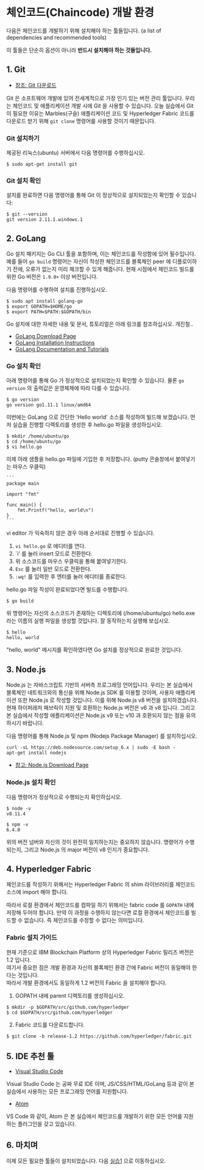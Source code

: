 # 체인코드(Chaincode) 개발 환경

다음은 체인코드를 개발하기 위해 설치해야 하는 툴들입니다. (a list of dependencies and recommended tools)

이 툴들은 단순히 옵션이 아니라 **반드시 설치해야 하는 것들입니다.**

## 1. Git

- [참조: Git 다운로드](https://git-scm.com/downloads)

Git 은 소프트웨어 개발에 있어 전세계적으로 가장 인기 있는 버전 관리 툴입니다.
우리는 체인코드 및 애플리케이션 개발 시에 Git 을 사용할 수 있습니다.
오늘 실습에서 Git 이 필요한 이유는 Marbles(구슬) 애플리케이션 코드 및 Hyperledger Fabric 코드를 다운로드 받기 위해  `git clone` 명령어를 사용할 것이기 때문입니다.

### Git 설치하기

제공된 리눅스(ubuntu) 서버에서 다음 명령어를 수행하십시오.

```
$ sudo apt-get install git
```

### Git 설치 확인

설치를 완료하면 다음 명령어를 통해 Git 이 정상적으로 설치되었는지 확인할 수 있습니다:

```
$ git --version
git version 2.11.1.windows.1
```

## 2. GoLang
Go 설치 패키지는 Go CLI 툴을 포함하며, 이는 체인코드를 작성함에 있어 필수입니다.
예를 들어 `go build` 명령어는 자신이 작성한 체인코드를 블록체인 peer 에 디플로이하기 전에, 오류가 없는지 미리 체크할 수 있게 해줍니다.
현재 시점에서 체인코드 빌드를 위한 Go 버전은 `1.9.0+` 이상 버전입니다.

다음 명령어를 수행하여 설치를 진행하십시오.
```
$ sudo apt install golang-go
$ export GOPATH=$HOME/go
$ export PATH=$PATH:$GOPATH/bin
```

Go 설치에 대한 자세한 내용 및 문서, 튜토리얼은 아래 링크를 참조하십시오. 개진철.. 

- [GoLang Download Page](https://golang.org/dl)
- [GoLang Installation Instructions](https://golang.org/doc/install)
- [GoLang Documentation and Tutorials](https://golang.org/doc/)

### Go 설치 확인
아래 명령어를 통해 Go 가 정상적으로 설치되었는지 확인할 수 있습니다. 물론 `go version` 의 출력값은 운영체제에 따라 다를 수 있습니다.

```
$ go version
go version go1.11.1 linux/amd64
```

이번에는 GoLang 으로 간단한 'Hello world' 소스를 작성하여 빌드해 보겠습니다.
먼저 실습을 진행할 디렉토리를 생성한 후 hello.go 파일을 생성하십시오.

```
$ mkdir /home/ubuntu/go
$ cd /home/ubuntu/go
$ vi hello.go
```

이제 아래 샘플을 hello.go 파일에 기입한 후 저장합니다. (putty 콘솔창에서 붙여넣기는 마우스 우클릭)

	```
	package main

	import "fmt"

	func main() {
		fmt.Printf("hello, world\n")
	}
	```

vi editor 가 익숙하지 않은 경우 아래 순서대로 진행할 수 있습니다.
1. `vi hello.go` 로 에디터를 연다.
2. `i' 를 눌러 insert 모드로 전환한다.
3. 위 소스코드를 마우스 우클릭을 통해 붙여넣기한다.
4. `Esc` 를 눌러 일반 모드로 전환한다.
5. `:wq!` 를 입력한 후 엔터를 눌러 에디터를 종료한다.

hello.go 파일 작성이 완료되었다면 빌드를 수행합니다. 

```
$ go build
```  

위 명령어는 자신의 소스코드가 존재하는 디렉토리에 (/home/ubuntu/go) hello.exe 라는 이름의 실행 파일을 생성할 것입니다.
잘 동작하는지 실행해 보십시오.  

```
$ hello
hello, world
```


"hello, world" 메시지를 확인하였다면 Go 설치를 정상적으로 완료한 것입니다.


## 3. Node.js

Node.js 는 자바스크립트 기반의 서버측 프로그래밍 언어입니다. 우리는 본 실습에서 블록체인 네트워크와의 통신을 위해 Node.js SDK 를 이용할 것이며, 사용자 애플리케이션 또한 Node.js 로 작성할 것입니다. 이를 위해 Node.js v8 버전을 설치하겠습니다.
현재 하이퍼레저 패브릭이 지원 및 호환하는 Node.js 버전은 v6 과 v8 입니다.
그리고 본 실습에서 작성할 애플리케이션은 Node.js v9 또는 v10 과 호환되지 않는 점을 유의하시기 바랍니다.

다음 명령어를 통해 Node.js 및 npm (Nodejs Package Manager) 를 설치하십시오.


```
curl -sL https://deb.nodesource.com/setup_6.x | sudo -E bash -
apt-get install nodejs
```  

- [참고: Node.js Download Page](https://nodejs.org/en/download/)


###  Node.js 설치 확인

다음 명령어가 정상적으로 수행되는지 확인하십시오.

```
$ node -v
v8.11.4

$ npm -v
6.4.0
```

위의 버전 넘버와 자신의 것이 완전히 일치하는지는 중요하지 않습니다.
명령어가 수행되는지, 그리고 Node.js 의 major 버전이 v8 인지가 중요합니다.


## 4. Hyperledger Fabric

체인코드를 작성하기 위해서는 Hyperledger Fabric 의 shim 라이브러리를 체인코드 소스에 import 해야 합니다.

따라서 로컬 환경에서 체인코드를 컴파일 하기 위해서는 fabric code 를 `GOPATH` 내에 저장해 두어야 합니다.
만약 이 과정을 수행하지 않는다면 로컬 환경에서 체인코드를 빌드할 수 없습니다. 즉 체인코드를 수정할 수 없다는 의미입니다.


### Fabric 설치 가이드
현재 기준으로 IBM Blockchain Platform 상의 Hyperledger Fabric 릴리즈 버전은 1.2 입니다.  
여기서 중요한 점은 개발 환경과 자신의 블록체인 환경 간에 Fabric 버전이 동일해야 한다는 것입니다.  
따라서 개발 환경에서도 동일하게 1.2 버전의 Fabric 을 설치해야 합니다. 

1. GOPATH 내에 parent 디렉토리를 생성하십시오. 
```
$ mkdir -p $GOPATH/src/github.com/hyperledger
$ cd $GOPATH/src/github.com/hyperledger
```

2. Fabric 코드를 다운로드합니다.
```
$ git clone -b release-1.2 https://github.com/hyperledger/fabric.git
```

## 5. IDE 추천 툴

- [Visual Studio Code](https://code.visualstudio.com/#alt-downloads)

Visual Studio Code 는 공짜 무료 IDE 이며, JS/CSS/HTML/GoLang 등과 같이 본 실습에서 사용하는 모든 프로그래밍 언어를 지원합니다.

- [Atom](https://atom.io/)

VS Code 와 같이, Atom 은 본 실습에서 체인코드를 개발하기 위한 모든 언어를 지원하는 플러그인을 갖고 있습니다.

## 6. 마치며
이제 모든 필요한 툴들이 설치되었습니다. 다음 [실습1](../실습1.md) 으로 이동하십시오.

